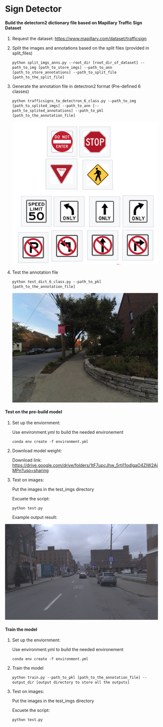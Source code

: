 # Sign Detector

#### Build the detectorn2 dictionary file based on Mapillary Traffic Sign Dataset

1. Request the dataset: https://www.mapillary.com/dataset/trafficsign

2. Split the images and annotations based on the split files (provided in split_files)

   ```
   python split_imgs_anns.py --root_dir [root_dir_of_dataset] --path_to_img [path_to_store_imgs] --path_to_ann [path_to_store_annotations] --path_to_split_file [path_to_the_split_file]
   ```

3. Generate the annotation file in detectron2 format (Pre-defined 6 classes)

   ```
   python trafficsigns_to_detectron_6_class.py --path_to_img [path_to_splited_imgs] --path_to_ann [--path_to_splited_annotations] --path_to_pkl [path_to_the_annotation_file]
   ```

   ![Pre-defined_6_classes](Pre-defined_6_classes.png)

4. Test the annotation file

   ```
   python test_dict_6_class.py --path_to_pkl [path_to_the_annotation_file]
   ```
   ![annotation_example](annotation_example.jpg)
   



#### Test on the pre-build model

1. Set up the enviornment: 

   Use environment.yml to build the needed environement

   ```
   conda env create -f environment.yml
   ```

2. Download model weight:

   Download link: https://drive.google.com/drive/folders/1tF7upcJhw_5rtj11odlgaO4ZlW2AjMPn?usp=sharing

3. Test on images:

   Put the images in the test_imgs directory

   Excuete the script: 

   ```
   python test.py
   ```
   
   Example output result:
   
   

![test_out_example](test_out_example.jpg)

#### Train the model

1. Set up the enviornment: 

   Use environment.yml to build the needed environement

   ```
   conda env create -f environment.yml
   ```

2. Train the model
   ```
   python train.py --path_to_pkl [path_to_the_annotation_file] --output_dir [output directory to store all the outputs]
   ```
3. Test on images:

   Put the images in the test_imgs directory

   Excuete the script: 

   ```
   python test.py
   ```

   



